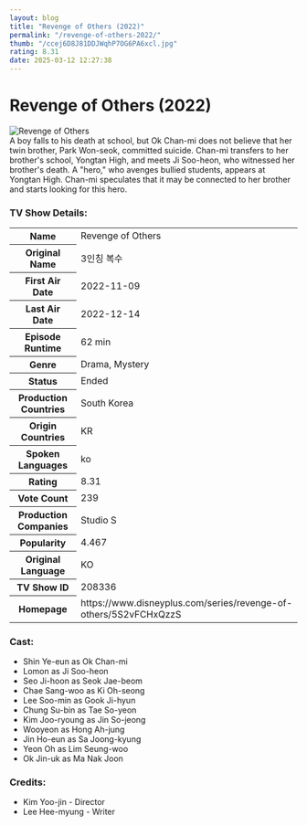 ```yaml
---
layout: blog
title: "Revenge of Others (2022)"
permalink: "/revenge-of-others-2022/"
thumb: "/ccej6D8J81DDJWqhP7OG6PA6xcl.jpg"
rating: 8.31
date: 2025-03-12 12:27:38
---
```

<h1 class="title">Revenge of Others (2022)</h1><div class="poster"><img src="{{ site.imglink }}/ccej6D8J81DDJWqhP7OG6PA6xcl.jpg" class="img-fluid my-3" alt="Revenge of Others"/></div><div class="plot">A boy falls to his death at school, but Ok Chan-mi does not believe that her twin brother, Park Won-seok, committed suicide. Chan-mi transfers to her brother's school, Yongtan High, and meets Ji Soo-heon, who witnessed her brother's death. A "hero," who avenges bullied students, appears at Yongtan High. Chan-mi speculates that it may be connected to her brother and starts looking for this hero.</div><h3>TV Show Details:</h3><table class="table table-bordered details"><tr><th>Name</th><td>Revenge of Others</td></tr><tr><th>Original Name</th><td>3인칭 복수</td></tr><tr><th>First Air Date</th><td>2022-11-09</td></tr><tr><th>Last Air Date</th><td>2022-12-14</td></tr><tr><th>Episode Runtime</th><td>62 min</td></tr><tr><th>Genre</th><td>Drama, Mystery</td></tr><tr><th>Status</th><td>Ended</td></tr><tr><th>Production Countries</th><td>South Korea</td></tr><tr><th>Origin Countries</th><td>KR</td></tr><tr><th>Spoken Languages</th><td>ko</td></tr><tr><th>Rating</th><td>8.31</td></tr><tr><th>Vote Count</th><td>239</td></tr><tr><th>Production Companies</th><td>Studio S</td></tr><tr><th>Popularity</th><td>4.467</td></tr><tr><th>Original Language</th><td>KO</td></tr><tr><th>TV Show ID</th><td>208336</td></tr><tr><th>Homepage</th><td>https://www.disneyplus.com/series/revenge-of-others/5S2vFCHxQzzS</td></tr></table><h3>Cast:</h3><ul class="list-group cast"><li>Shin Ye-eun as Ok Chan-mi</li><li>Lomon as Ji Soo-heon</li><li>Seo Ji-hoon as Seok Jae-beom</li><li>Chae Sang-woo as Ki Oh-seong</li><li>Lee Soo-min as Gook Ji-hyun</li><li>Chung Su-bin as Tae So-yeon</li><li>Kim Joo-ryoung as Jin So-jeong</li><li>Wooyeon as Hong Ah-jung</li><li>Jin Ho-eun as Sa Joong-kyung</li><li>Yeon Oh as Lim Seung-woo</li><li>Ok Jin-uk as Ma Nak Joon</li></ul><h3>Credits:</h3><ul class="list-group crew"><li>Kim Yoo-jin - Director</li><li>Lee Hee-myung - Writer</li></ul>